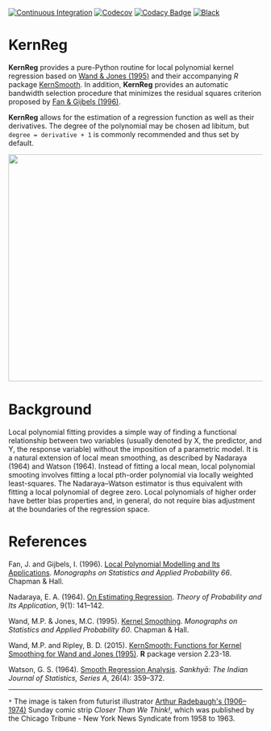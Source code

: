 [![Continuous Integration](https://github.com/segsell/hypermodern-kernreg/workflows/Continuous%20Integration/badge.svg?branch=main)](https://github.com/segsell/hypermodern-kernreg/actions?workflow=%3A"Continuous+Integration")
[![Codecov](https://codecov.io/gh/segsell/hypermodern-kernreg/branch/main/graph/badge.svg)](https://codecov.io/gh/segsell/hypermodern-kernreg)
[![Codacy Badge](https://app.codacy.com/project/badge/Grade/5dd752959ec8415c8fa9cc9c18ac7d9a)](https://www.codacy.com?utm_source=github.com&amp;utm_medium=referral&amp;utm_content=segsell/hypermodern-kernreg&amp;utm_campaign=Badge_Grade)
[![Black](https://img.shields.io/badge/code%20style-black-000000.svg)](https://github.com/psf/black)

# KernReg
**KernReg** provides a pure-Python routine for local polynomial kernel regression based on [Wand & Jones (1995)](http://matt-wand.utsacademics.info/webWJbook/) and their accompanying *R* package [KernSmooth](https://www.rdocumentation.org/packages/KernSmooth/versions/2.23-18). In addition, **KernReg** provides an automatic bandwidth selection procedure that minimizes the residual squares criterion proposed by [Fan & Gijbels (1996)](https://www.taylorfrancis.com/books/local-polynomial-modelling-applications-fan-gijbels/10.1201/9780203748725).

**KernReg** allows for the estimation of a regression function as well as their derivatives. The degree of the polynomial may be chosen ad libitum, but ```degree = derivative + 1``` is commonly recommended and thus set by default.

<p align="center">
  <img width="650" height="450" src="https://github.com/segsell/hypermodern-kernreg/blob/main/docs/images/Arthur_Radebaugh_retrofuturism.jpg?raw=true">
</p>

# Background
Local polynomial fitting provides a simple way of finding a functional relationship between two variables (usually denoted by X, the predictor, and Y, the response variable)  without the imposition of a parametric model. It is a natural extension of local mean smoothing, as described by Nadaraya (1964) and Watson (1964). Instead of fitting a local mean, local polynomial smooting involves fitting a local pth-order polynomial via locally weighted least-squares. The Nadaraya–Watson estimator is thus equivalent with fitting a local polynomial of degree zero. Local polynomials of higher order have better bias properties and, in general, do not require bias adjustment at the boundaries of the regression space.

<!-- For a definitive reference on local polynomial smoothing, see [Fan & Gijbels (1996)](https://www.taylorfrancis.com/books/local-polynomial-modelling-applications-fan-gijbels/10.1201/9780203748725). -->


<!-- (?The kernel weigth is the normal density, i.e. Gaussian kernel.)

Kernel smoothing refers to a general class of techniques for non- parametric estimation of functions. Suppose that you have a uni- variate set of data which you want to display graphically. Then kernel smoothing provides an attractive procedure for achieving this goal, known as kernel density estimation. Another funda- mental example is the simple nonparametric regression or scat- terplot smoothing problem where kernel smoothing offers a way of estimating the regression function without the specification of a parametric model.

Kernel smoothing provides a simple way of finding structure in data sets without the imposition of a parametric model. One of the most fundamental settings where kernel smoothing ideas can be applied is the simple regression problem, where paired observations for each of two variables are available and one is interested in determining an appropriate functional relationship between the two variables. One of the variables, usually denoted by X, is thought of as being a predictor for the other variable Y, usually called the response variable.
[Example]

Figure 1.2 shows an estimate of m for the age/log(income) data, using what is often called a local linear kernel estimator. The function shown at the bottom of the plot is a kernel function which is usually taken to be a symmetric probability density such as a normal density. The value of the estimate at the first point u is obtained by fitting a straight line to the data using weighted least squares, where the weights are chosen according to the height of the kernel function. This means that the data points closer to u have more influence on the linear fit than those far from u. This local straight line fit is shown by the dotted curve and the regression estimate at u is the height of the line at u. The estimate at a different point v is found the same way, but with the weights chosen according to the heights of the kernel when centred around v. This estimator fits into the class of local polynomial regression estimates (Cleveland, 1979). Nonparametric regression estimators are often called regression smoothers or scatterplot smoothers, while those based on kernel functions are often called kernel smoothers.

locpoly command for performing local polynomial regression

Local polynomial regression is a generalization of local mean smoothing as described by Nadaraya(1964) and Watson(1964). Instead of fitting a local mean, one instead fits a local pth-order polynomial.

Calculations for local polynomial regression are naturally more complex than those for local means, but local polynomial smooths have better statistical properties.  The computational complexity is, however, alleviated by using a Stata plugin.

The last twenty years or so have seen a significant outgrowth in the literature on thesubject of scatterplot smoothing, otherwise known as univariate nonparametric regression.  Of most appeal is the idea of not making any assumptions about the functionalform for the expected value of a response given a regressor but instead allowing thedata to “speak for itself”.
Various methods and estimators fall into the category ofnonparametric regression, including local mean smoothing, as described independently by Nadaraya(1964)and Watson(1964); the Gasser–Müller (1979) estimator; locally weighted scatterplot smoothing (LOWESS), as described by Cleveland(1979); wavelets(e.g.,Donoho 1995); and splines (Eubank 1988), to name a few. Much of the vast litera-ture focuses on automating the amount of smoothing to be performed and dealing withthe bias/variance trade-off inherent to this type of estimation. For example, in the caseof Nadaraya–Watson, the amount of smoothing is controlled by choosing abandwidth.
Smoothing via local polynomials is by no means a new idea but instead one that hasbeen rediscovered in recent years in articles such asFan(1992).

A natural extensionof the local mean smoothing of Nadaraya–Watson, local polynomial regression, involvesfitting the response to a polynomial form of the regressor via locally weighted leastsquares.  Compared with the Nadaraya–Watson estimator (local polynomial of degreezero), local polynomials of higher order have better bias properties and, in general, donot require bias adjustment at the boundary of the regression space.  For a definitive reference on local polynomial smoothing, seeFan and Gijbels(1996).

The apparent cost of these improved properties is that local polynomial smooths arecomputationally more complex. For example, the Nadaraya–Watson estimator requiresat each point in the smoothing grid the calculation of a locally weighted mean, whereas local polynomial smoothing would require a weighted regression at each grid point. This cost, however, can be alleviated by using approximation methods such as linear binning (Hall and Wand 1996) or by using updating methods that retain information from previous points in the smoothing grid (e.g.,Fan and Marron 1994).

* Implements residual squares criterion for
Direct computation computationally expensive -->

# References
Fan, J. and Gijbels, I. (1996). [Local Polynomial Modelling and Its Applications](https://www.taylorfrancis.com/books/local-polynomial-modelling-applications-fan-gijbels/10.1201/9780203748725). *Monographs on Statistics and Applied Probability 66*. Chapman & Hall.

Nadaraya, E. A. (1964). [On Estimating Regression](https://www.semanticscholar.org/paper/On-Estimating-Regression-Nadaraya/05175204318c3c01e3301fd864553071039605d2#paper-header). *Theory of Probability and Its Application*, 9(1): 141–142.

Wand, M.P. & Jones, M.C. (1995). [Kernel Smoothing](http://matt-wand.utsacademics.info/webWJbook/). *Monographs on Statistics and Applied Probability 60*. Chapman & Hall.

Wand, M.P. and Ripley, B. D. (2015). [KernSmooth:  Functions for Kernel Smoothing for Wand and Jones (1995)](http://CRAN.R-project.org/package=KernSmooth). **R** package version 2.23-18.

Watson, G. S. (1964). [Smooth Regression Analysis](http://www.jstor.org/stable/25049340). *Sankhyā: The Indian Journal of Statistics, Series A*, 26(4): 359–372.

-----
`*` The image is taken from futurist illustrator [Arthur Radebaugh's (1906–1974)](http://www.gavinrothery.com/my-blog/2012/7/15/arthur-radebaugh.html)
Sunday comic strip *Closer Than We Think!*, which was published by the Chicago Tribune - New York News Syndicate from 1958 to 1963.
